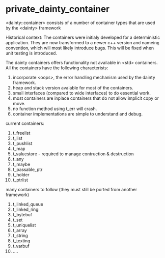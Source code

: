 # private_dainty_container
&lt;dainty::container> consists of a number of container types that are used by the &lt;dainty> framework

Historical context: The containers were initialy developed for a deterministic application. They are now transformed to a newer c++ version and nameing convention, which will most likely introduce bugs. This will be fixed when unit testing is introduced.

The dainty containers offers functionality not available in &lt;std> containers. All the containers have the following characterists:
1. incorporate &lt;oops>, the error handling mechanism used by the dainty framework.
2. heap and stack version avaiable for most of the containers.
3. small interfaces (compared to wide interfaces) to do essential work.
4. most containers are inplace containers that do not allow implicit copy or move.
5. no function method using t_err will crash.
6. container implementations are simple to understand and debug.

current containers:
1.  t_freelist
2.  t_list
3.  t_pushlist
4.  t_map
5.  t_valuestore - required to manage contruction & destruction
6.  t_any
7.  t_maybe
8.  t_passable_ptr
9.  t_holder
10. t_ptrlist

many containers to follow (they must still be ported from another framework)
1. t_linked_queue
2. t_linked_ring
3. t_bytebuf
4. t_set
5. t_uniquelist
6. t_array
7. t_string
8. t_texting
9. t_varbuf
10. ....
